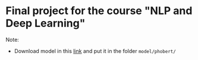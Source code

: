 # Final project for the course "NLP and Deep Learning"

Note:

- Download model in this [link](https://drive.google.com/file/d/1-68--I5ooBNUUJqAeDR8qne7TF7XD7Dx/view?usp=drive_link) and put it in the folder `model/phobert/`
